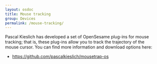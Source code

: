 ```yaml
---
layout: osdoc
title: Mouse tracking
group: Devices
permalink: /mouse-tracking/
---
```


Pascal Kieslich has developed a set of OpenSesame plug-ins for mouse tracking; that is, these plug-ins allow you to track the trajectory of the mouse cursor. You can find more information and download options here:

- <https://github.com/pascalkieslich/mousetrap-os>

